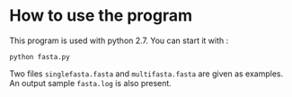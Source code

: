 # How to use the program

This program is used with python 2.7. You can start it with :

```
python fasta.py
```

Two files `singlefasta.fasta` and `multifasta.fasta` are given as examples.
An output sample `fasta.log` is also present. 
